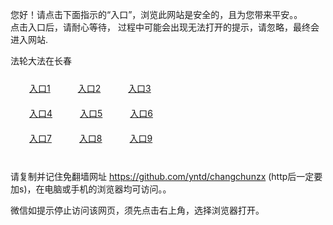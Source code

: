 您好！请点击下面指示的“入口”，浏览此网站是安全的，且为您带来平安。。 <br/>
点击入口后，请耐心等待， 过程中可能会出现无法打开的提示，请忽略，最终会进入网站. </br>

法轮大法在长春<br/>
<div style="padding:10px"><a style="margin:20px" target="_blank" href="https://d3lq6cekimo0o2.cloudfront.net/2Qpsp?uudde" id="ccLink1" rel="nofollow">入口1</a> <a target="_blank" style="margin:20px" href="https://d3gujje3xvn6kz.cloudfront.net/2Qpsp?lqpxjfdw" id="ccLink2" rel="nofollow">入口2</a> <a style="margin:20px" target="_blank" href="https://d35rb2r0gt62ou.cloudfront.net/2Qpsp?nlmwxapw" id="ccLink3" rel="nofollow">入口3</a></div>

<div style="padding:10px" ><a style="margin:20px" target="_blank" href="https://d3lq6cekimo0o2.cloudfront.net/2Qpsp?uudde" id="ccLink4" rel="nofollow">入口4</a> <a style="margin:20px" href="https://d3gujje3xvn6kz.cloudfront.net/2Qpsp?lqpxjfdw" target="_blank" id="ccLink5" rel="nofollow">入口5</a> <a style="margin:20px" href="https://d35rb2r0gt62ou.cloudfront.net/2Qpsp?nlmwxapw" target="_blank" id="ccLink6" rel="nofollow">入口6</a></div>

<div style="padding:10px"><a style="margin:20px" target="_blank" href="https://d3lq6cekimo0o2.cloudfront.net/2Qpsp?uudde" id="ccLink7" rel="nofollow">入口7</a> <a style="margin:20px" href="https://d3gujje3xvn6kz.cloudfront.net/2Qpsp?lqpxjfdw" target="_blank" id="ccLink8" rel="nofollow">入口8</a> <a style="margin:20px" target="_blank" href="https://d35rb2r0gt62ou.cloudfront.net/2Qpsp?nlmwxapw" id="ccLink9" rel="nofollow">入口9</a></div>

<br/>



请复制并记住免翻墙网址 https://github.com/yntd/changchunzx (http后一定要加s)，在电脑或手机的浏览器均可访问。。<br/>

微信如提示停止访问该网页，须先点击右上角，选择浏览器打开。
